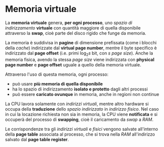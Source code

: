 # Memoria virtuale

La **memoria virtuale** genera, **per ogni processo**, uno _spazio di indirizzamento_ **virtuale** con quantità maggiore di quella disponibile attraverso la **swap**, cioè parte del disco rigido che funge da memoria.

La memoria è suddivisa in **pagine** di dimensione prefissata (come i blocchi della _cache_) indirizzate dal **virtual page number**, mentre il byte specifico è indirizzato dal **page offset** (i.e. primi $\log_2 s$ bit, con $s$ _page size_).
Anche la memoria fisica, avendo la stessa _page size_ viene indirizzata con **physical page number** e **page offset** uguale a quello della memoria virtuale.

Attraverso l'uso di questa memoria, ogni processo:
- può usare **più memoria di quella disponibile**
- ha lo spazio di indirizzamento **isolato e protetto** dagli altri processi
- può essere **caricato ovunque** in memoria, anche in regioni non continue

La CPU lavora solamente con _indirizzi virtuali_, mentre altro hardware si occupa della **traduzione** dello _spazio indirizzato_ in _indirizzo fisico_.
Nel caso in cui la locazione richiesta non sia in memoria, la CPU viene **notificata** e si occuperà del processo di **swapping**, cioè il caricamento da _swap_ a _RAM_.

Le corrispondenze tra gli _indirizzi virtuali_ e _fisici_ vengono salvate all'interno della **page table** associata al processo, che si trova nella _RAM_ all'indirizzo salvato dal **page table register**.
